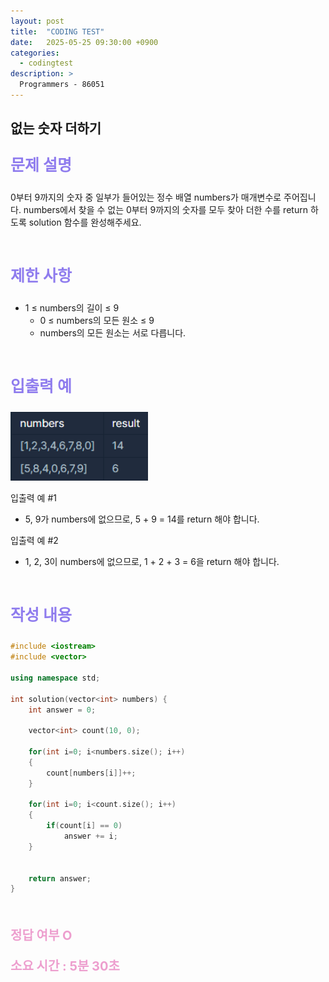 ```yaml
---
layout: post
title:  "CODING TEST"
date:   2025-05-25 09:30:00 +0900
categories:
  - codingtest
description: >
  Programmers - 86051
---
```

## 없는 숫자 더하기

<p style = "color:#8f7cee; font-size:25px; font-weight:bold">
문제 설명
</p>

0부터 9까지의 숫자 중 일부가 들어있는 정수 배열 numbers가 매개변수로 주어집니다. numbers에서 찾을 수 없는 0부터 9까지의 숫자를 모두 찾아 더한 수를 return 하도록 solution 함수를 완성해주세요.

<br/>

<p style = "color:#8f7cee; font-size:25px; font-weight:bold">
제한 사항
</p>

- 1 ≤ numbers의 길이 ≤ 9
  - 0 ≤ numbers의 모든 원소 ≤ 9
  - numbers의 모든 원소는 서로 다릅니다.

<br/>

<p style = "color:#8f7cee; font-size:25px; font-weight:bold">
입출력 예
</p>

<img src = "../../assets/img/codingtest/86051.png" width = "220" height = "110">

입출력 예 #1
  - 5, 9가 numbers에 없으므로, 5 + 9 = 14를 return 해야 합니다.

입출력 예 #2
  - 1, 2, 3이 numbers에 없으므로, 1 + 2 + 3 = 6을 return 해야 합니다.

<br/>

<p style = "color:#8f7cee; font-size:25px; font-weight:bold">
작성 내용
</p>

```C++
#include <iostream>
#include <vector>

using namespace std;

int solution(vector<int> numbers) {
    int answer = 0;
    
    vector<int> count(10, 0);
    
    for(int i=0; i<numbers.size(); i++)
    {
        count[numbers[i]]++;
    }
    
    for(int i=0; i<count.size(); i++)
    {
        if(count[i] == 0)
            answer += i;
    }
    
    
    return answer;
}
```

<br/>

<p style = "color:#ed9ece; font-size:20px; font-weight:bold">
정답 여부 O
</p>

<p style = "color:#ed9ece; font-size:20px; font-weight:bold">
소요 시간 : 5분 30초
</p>

